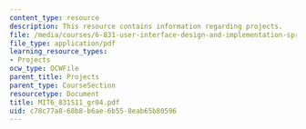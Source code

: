 ```yaml
---
content_type: resource
description: This resource contains information regarding projects.
file: /media/courses/6-831-user-interface-design-and-implementation-spring-2011/c78c77a868b8b6ae6b558eab65b80596_MIT6_831S11_gr04.pdf
file_type: application/pdf
learning_resource_types:
- Projects
ocw_type: OCWFile
parent_title: Projects
parent_type: CourseSection
resourcetype: Document
title: MIT6_831S11_gr04.pdf
uid: c78c77a8-68b8-b6ae-6b55-8eab65b80596
---
```

